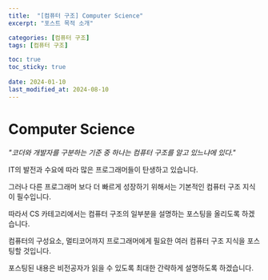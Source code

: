 ```yaml
---
title:  "[컴퓨터 구조] Computer Science"
excerpt: "포스트 목적 소개"

categories: [컴퓨터 구조]
tags: [컴퓨터 구조]

toc: true
toc_sticky: true
 
date: 2024-01-10
last_modified_at: 2024-08-10
---
```


# Computer Science
*"코더와 개발자를 구분하는 기준 중 하나는 컴퓨터 구조를 알고 있느냐에 있다."*  

IT의 발전과 수요에 따라 많은 프로그래머들이 탄생하고 있습니다.  

그러나 다른 프로그래머 보다 더 빠르게 성장하기 위해서는 기본적인 컴퓨터 구조 지식이 필수입니다.  

따라서 CS 카테고리에서는 컴퓨터 구조의 일부분을 설명하는 포스팅을 올리도록 하겠습니다.  

컴퓨터의 구성요소, 멀티코어까지 프로그래머에게 필요한 여러 컴퓨터 구조 지식을 포스팅할 것입니다.  

포스팅된 내용은 비전공자가 읽을 수 있도록 최대한 간략하게 설명하도록 하겠습니다.  
